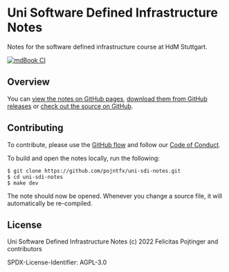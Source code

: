 # Uni Software Defined Infrastructure Notes

Notes for the software defined infrastructure course at HdM Stuttgart.

[![mdBook CI](https://github.com/pojntfx/uni-sdi-notes/actions/workflows/mdbook.yaml/badge.svg)](https://github.com/pojntfx/uni-sdi-notes/actions/workflows/mdbook.yaml)

## Overview

You can [view the notes on GitHub pages](https://pojntfx.github.io/uni-sdi-notes/), [download them from GitHub releases](https://github.com/pojntfx/uni-sdi-notes/releases/latest) or [check out the source on GitHub](https://github.com/pojntfx/uni-sdi-notes).

## Contributing

To contribute, please use the [GitHub flow](https://guides.github.com/introduction/flow/) and follow our [Code of Conduct](./CODE_OF_CONDUCT.md).

To build and open the notes locally, run the following:

```shell
$ git clone https://github.com/pojntfx/uni-sdi-notes.git
$ cd uni-sdi-notes
$ make dev
```

The note should now be opened. Whenever you change a source file, it will automatically be re-compiled.

## License

Uni Software Defined Infrastructure Notes (c) 2022 Felicitas Pojtinger and contributors

SPDX-License-Identifier: AGPL-3.0
